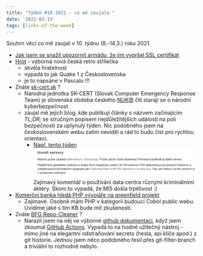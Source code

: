 ```yaml
---
title: "Týden #10 2021 - co mě zaujalo "
date: '2021-03-13'
tags: [links-of-the-week]
---
```


Souhrn věcí co mě zaujali v 10. týdnu (8.-14.3.) roku 2021.

- [Jak jsem se snažil upozornit armádu, že jim vypršel SSL certifikát](https://twitter.com/michalb_cz/status/1370608837837918208)
- [Hrot](https://store.steampowered.com/app/824600/HROT/) - výborná nová česká retro střílečka
    - skvěla hratelnost 
    - vypadá to jak Quake 1 z Československa
    - je to napsáne v Pascalu !!!
- Znáte [sk-cert.sk](https://www.sk-cert.sk) ?
    - Národná jednotka SK-CERT (Slovak Computer Emergency Response Team) je slovenská obdoba českého [NUKIB](https://nukib.cz/) čili starají se o národní kyberbezpečnost
    - zaujal mě jejich blog, kde publikují články s názvem začínajícím *TL;DR;* se stručným popisem nejdůležitějších událostí na poli bezpečnosti za uplynulý týden. Nic podobného jsem na československém webu zatim neviděl a rád to budu číst pro rychlou orientaci.
        - [Např. tento týden](https://www.sk-cert.sk/sk/tldr-praha-aj-oslo-na-muske-hackerov-zneuzivaju-aj-proces-ockovania-10-tyzden/index.html)
        ![](/images/stuff-of-the-week-10-2021_horeli_servery_strasburg.png)
        Zajímavý komentář o používání data centra různými kriminálními aktéry. Skoro to vypadá, že MI5 došla trpělivost :)
- [Komerční banka hledá PHP vývojáře na greenfield projekt](https://kb.jobs.cz/detail-pozice/?id=G2-1555268544-aden_brand0)
    - Zajímavé. Osobně mám PHP v kategorii budoucí Cobol public webu. Uvidíme jaké s tím KB bude mít zkušenosti.
- Znáte [BFG Repo-Cleaner](https://rtyley.github.io/bfg-repo-cleaner/) ?
    - Narazil jsem na něj ve výborné [github dokumentaci](https://docs.github.com/en), když jsem zkoumal [GitHub Actions](https://github.com/features/actions). Vypadá to na hodně užitečný nástroj - mimo jiné na elegantní odstraňování secrets (hesla, api klíče apod.) z git historie. Jednou jsem něco podobného řesil přes git-filter-branch a triviální to rozhodně nebylo.